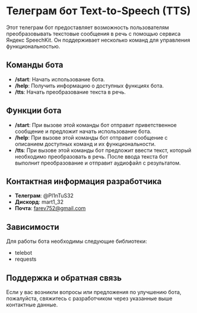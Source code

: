 # Телеграм бот Text-to-Speech (TTS)

Этот телеграм бот предоставляет возможность пользователям преобразовывать текстовые сообщения в речь с помощью сервиса Яндекс SpeechKit. Он поддерживает несколько команд для управления функциональностью.

## Команды бота

- **/start**: Начать использование бота.
- **/help**: Получить информацию о доступных функциях бота.
- **/tts**: Начать преобразование текста в речь.

## Функции бота

- **/start**: При вызове этой команды бот отправит приветственное сообщение и предложит начать использование бота.
- **/help**: При вызове этой команды бот отправит сообщение с описанием доступных команд и их функциональности.
- **/tts**: При вызове этой команды бот предложит ввести текст, который необходимо преобразовать в речь. После ввода текста бот выполнит преобразование и отправит аудиофайл с результатом.

## Контактная информация разработчика

- **Телеграм**: @Pl1nTuS32
- **Дискорд**: mart1_32
- **Почта**: farev752@gmail.com

## Зависимости

Для работы бота необходимы следующие библиотеки:

- telebot
- requests

## Поддержка и обратная связь

Если у вас возникли вопросы или предложения по улучшению бота, пожалуйста, свяжитесь с разработчиком через указанные выше контактные данные.
